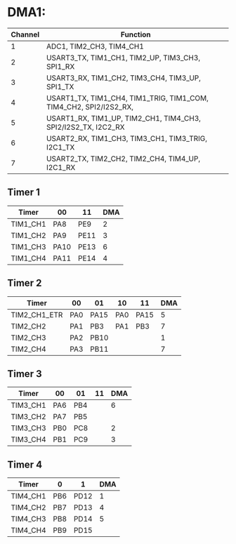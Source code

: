 # DMA1:
|Channel|Function|
|---|---|
|1|ADC1, TIM2_CH3, TIM4_CH1|
|2|USART3_TX, TIM1_CH1, TIM2_UP,  TIM3_CH3, SPI1_RX|
|3|USART3_RX, TIM1_CH2, TIM3_CH4, TIM3_UP,  SPI1_TX|
|4|USART1_TX, TIM1_CH4, TIM1_TRIG, TIM1_COM, TIM4_CH2, SPI2/I2S2_RX, |I2C2_TX
|5|USART1_RX, TIM1_UP, TIM2_CH1, TIM4_CH3, SPI2/I2S2_TX, I2C2_RX|
|6|USART2_RX, TIM1_CH3, TIM3_CH1, TIM3_TRIG, I2C1_TX|
|7|USART2_TX, TIM2_CH2, TIM2_CH4, TIM4_UP, I2C1_RX|


## Timer 1
|Timer|00|11|DMA|
|---|---|---|---|
|TIM1_CH1|PA8 |PE9 |2
|TIM1_CH2|PA9 |PE11|3
|TIM1_CH3|PA10|PE13|6
|TIM1_CH4|PA11|PE14|4


## Timer 2
|Timer|00|01|10|11|DMA|
|---|---|---|---|---|---|
|TIM2_CH1_ETR|PA0|PA15|PA0|PA15|5
|TIM2_CH2    |PA1|PB3 |PA1|PB3 |7
|TIM2_CH3    |PA2|PB10|   |    |1
|TIM2_CH4    |PA3|PB11|   |    |7


## Timer 3
|Timer|00|01|11|DMA|
|---|---|---|---|---|
|TIM3_CH1|PA6|PB4||6|
|TIM3_CH2|PA7|PB5|||
|TIM3_CH3|PB0|PC8||2|
|TIM3_CH4|PB1|PC9||3|


## Timer 4
|Timer|0|1|DMA|
|---|---|---|---|
|TIM4_CH1|PB6|PD12|1|
|TIM4_CH2|PB7|PD13|4|
|TIM4_CH3|PB8|PD14|5|
|TIM4_CH4|PB9|PD15||


